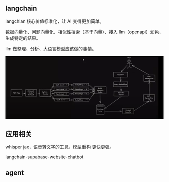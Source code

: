 ## langchain

langchian 核心价值标准化，让 AI 变得更加简单。

数据向量化、问题向量化、相似性搜索（基于向量）、接入 llm（openapi）润色，生成特定的结果。

llm 做整理、分析、大语言模型应该做的事情。

<img src="./images/design.png" />

## 应用相关

whisper jax，语音转文字的工具。模型重构 更快更强。

langchain-supabase-website-chatbot

## agent

